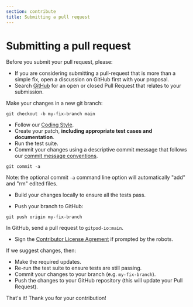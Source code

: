 ```yaml
---
section: contribute
title: Submitting a pull request
---
```


<script context="module">
  export const prerender = true;
</script>

# Submitting a pull request

Before you submit your pull request, please:

- If you are considering submitting a pull-request that is more than a simple fix, open a discussion on GitHub first with your proposal.
- Search [GitHub](https://github.com/gitpod-io/gitpod/pulls) for an open or closed Pull Request that relates to your submission.

Make your changes in a new git branch:

```shell
git checkout -b my-fix-branch main
```

- Follow our [Coding Style](contribute/features-and-patches/code-style.md).
- Create your patch, **including appropriate test cases and documentation**.
- Run the test suite.
- Commit your changes using a descriptive commit message that follows our [commit message conventions](contribute/features-and-patches/code-style.md).

```shell
git commit -a
```

Note: the optional commit `-a` command line option will automatically "add" and "rm" edited files.

- Build your changes locally to ensure all the tests pass.

- Push your branch to GitHub:

```shell
git push origin my-fix-branch
```

In GitHub, send a pull request to `gitpod-io:main`.

- Sign the [Contributor License Agrement](https://www.gitpod.io/cla) if prompted by the robots.

If we suggest changes, then:

- Make the required updates.
- Re-run the test suite to ensure tests are still passing.
- Commit your changes to your branch (e.g. `my-fix-branch`).
- Push the changes to your GitHub repository (this will update your Pull Request).

That's it! Thank you for your contribution!
